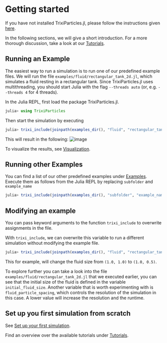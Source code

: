 # Getting started  
If you have not installed TrixiParticles.jl, please follow the instructions given [here](install.md).

In the following sections, we will give a short introduction. For a more thorough discussion, take a look at our [Tutorials](tutorial.md).

## Running an Example
The easiest way to run a simulation is to run one of our predefined example files.
We will run the file `examples/fluid/rectangular_tank_2d.jl`, which simulates a fluid resting in a rectangular tank.
Since TrixiParticles.jl uses multithreading, you should start Julia with the flag `--threads auto` (or, e.g. `--threads 4` for 4 threads).

In the Julia REPL, first load the package TrixiParticles.jl.

```julia
julia> using TrixiParticles
```

Then start the simulation by executing
```julia
julia> trixi_include(joinpath(examples_dir(), "fluid", "rectangular_tank_2d.jl"))
```

This will result in the following:
![image](https://github.com/svchb/TrixiParticles.jl/assets/10238714/f8d2c249-fd52-4958-bc8b-265bbadc49f2)


To visualize the results, see [Visualization](visualization.md).

## Running other Examples
You can find a list of our other predefined examples under [Examples](examples.md).
Execute them as follows from the Julia REPL by replacing `subfolder` and `example_name`
```julia
julia> trixi_include(joinpath(examples_dir(), "subfolder", "example_name.jl"))
```

## Modifying an example
You can pass keyword arguments to the function `trixi_include` to overwrite assignments in the file.

With `trixi_include`, we can overwrite this variable to run a different simulation without modifying the example file.
```julia
julia> trixi_include(joinpath(examples_dir(), "fluid", "rectangular_tank_2d.jl"), initial_fluid_size=(1.0, 0.5))
```
This for example, will change the fluid size from ``(1.0, 1.0)`` to ``(1.0, 0.5)``.

To explore further you can take a look into the file `examples/fluid/rectangular_tank_2d.jl` that we executed earlier,
you can see that the initial size of the fluid is defined in the variable `initial_fluid_size`. 
Another variable that is worth experimenting with is `fluid_particle_spacing`,
which controls the resolution of the simulation in this case.
A lower value will increase the resolution and the runtime.

## Set up you first simulation from scratch
See [Set up your first simulation](tutorials/tut_setup.md). 

Find an overview over the available tutorials under [Tutorials](tutorial.md).
